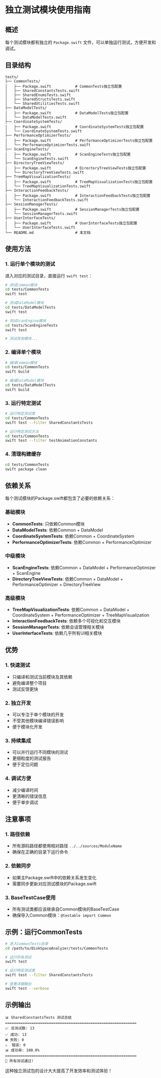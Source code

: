 # 独立测试模块使用指南

## 概述

每个测试模块都有独立的 `Package.swift` 文件，可以单独运行测试，方便开发和调试。

## 目录结构

```
tests/
├── CommonTests/
│   ├── Package.swift           # CommonTests独立包配置
│   ├── SharedConstantsTests.swift
│   ├── SharedEnumsTests.swift
│   ├── SharedStructsTests.swift
│   └── SharedUtilitiesTests.swift
├── DataModelTests/
│   ├── Package.swift           # DataModelTests独立包配置
│   └── DataModelTests.swift
├── CoordinateSystemTests/
│   ├── Package.swift           # CoordinateSystemTests独立包配置
│   └── CoordinateSystemTests.swift
├── PerformanceOptimizerTests/
│   ├── Package.swift           # PerformanceOptimizerTests独立包配置
│   └── PerformanceOptimizerTests.swift
├── ScanEngineTests/
│   ├── Package.swift           # ScanEngineTests独立包配置
│   └── ScanEngineTests.swift
├── DirectoryTreeViewTests/
│   ├── Package.swift           # DirectoryTreeViewTests独立包配置
│   └── DirectoryTreeViewTests.swift
├── TreeMapVisualizationTests/
│   ├── Package.swift           # TreeMapVisualizationTests独立包配置
│   └── TreeMapVisualizationTests.swift
├── InteractionFeedbackTests/
│   ├── Package.swift           # InteractionFeedbackTests独立包配置
│   └── InteractionFeedbackTests.swift
├── SessionManagerTests/
│   ├── Package.swift           # SessionManagerTests独立包配置
│   └── SessionManagerTests.swift
├── UserInterfaceTests/
│   ├── Package.swift           # UserInterfaceTests独立包配置
│   └── UserInterfaceTests.swift
└── README.md                   # 本文档
```

## 使用方法

### 1. 运行单个模块的测试

进入对应的测试目录，直接运行 `swift test`：

```bash
# 测试Common模块
cd tests/CommonTests
swift test

# 测试DataModel模块
cd tests/DataModelTests
swift test

# 测试ScanEngine模块
cd tests/ScanEngineTests
swift test

# 测试其他模块...
```

### 2. 编译单个模块

```bash
# 编译Common模块
cd tests/CommonTests
swift build

# 编译DataModel模块
cd tests/DataModelTests
swift build
```

### 3. 运行特定测试

```bash
# 运行特定测试类
cd tests/CommonTests
swift test --filter SharedConstantsTests

# 运行特定测试方法
cd tests/CommonTests
swift test --filter testAnimationConstants
```

### 4. 清理构建缓存

```bash
cd tests/CommonTests
swift package clean
```

## 依赖关系

每个测试模块的Package.swift都包含了必要的依赖关系：

### 基础模块
- **CommonTests**: 只依赖Common模块
- **DataModelTests**: 依赖Common + DataModel
- **CoordinateSystemTests**: 依赖Common + CoordinateSystem
- **PerformanceOptimizerTests**: 依赖Common + PerformanceOptimizer

### 中级模块
- **ScanEngineTests**: 依赖Common + DataModel + PerformanceOptimizer + ScanEngine
- **DirectoryTreeViewTests**: 依赖Common + DataModel + PerformanceOptimizer + DirectoryTreeView

### 高级模块
- **TreeMapVisualizationTests**: 依赖Common + DataModel + CoordinateSystem + PerformanceOptimizer + TreeMapVisualization
- **InteractionFeedbackTests**: 依赖多个可视化和交互模块
- **SessionManagerTests**: 依赖会话管理相关模块
- **UserInterfaceTests**: 依赖几乎所有UI相关模块

## 优势

### 1. 快速测试
- 只编译和测试当前模块及其依赖
- 避免编译整个项目
- 测试反馈更快

### 2. 独立开发
- 可以专注于单个模块的开发
- 不受其他模块编译错误影响
- 便于模块化开发

### 3. 持续集成
- 可以并行运行不同模块的测试
- 更细粒度的测试报告
- 便于定位问题

### 4. 调试方便
- 减少编译时间
- 更清晰的错误信息
- 便于单步调试

## 注意事项

### 1. 路径依赖
- 所有源码路径都使用相对路径 `../../sources/ModuleName`
- 确保在正确的目录下运行命令

### 2. 依赖同步
- 如果主Package.swift中的依赖关系发生变化
- 需要同步更新对应测试模块的Package.swift

### 3. BaseTestCase使用
- 所有测试类都应该继承自Common模块的BaseTestCase
- 确保导入Common模块：`@testable import Common`

## 示例：运行CommonTests

```bash
# 进入CommonTests目录
cd /path/to/DiskSpaceAnalyzer/tests/CommonTests

# 运行所有测试
swift test

# 运行特定测试类
swift test --filter SharedConstantsTests

# 查看详细输出
swift test --verbose
```

## 示例输出

```
📊 SharedConstantsTests 测试总结
============================================================
📈 总测试数: 13
✅ 成功: 13
❌ 失败: 0
⚠️  错误: 0
📊 成功率: 100.0%
============================================================
🎉 所有测试通过!
```

这种独立测试包的设计大大提高了开发效率和测试体验！
